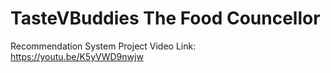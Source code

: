 # TasteVBuddies The Food Councellor
Recommendation System Project
Video Link: https://youtu.be/K5yVWD9nwjw
